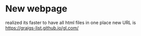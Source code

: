 # New webpage
realized its faster to have all html files in one place
new URL is
https://graigs-list.github.io/gl.com/
